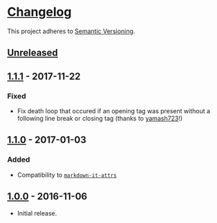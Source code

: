 # [Changelog](http://keepachangelog.com/)

This project adheres to [Semantic Versioning](http://semver.org/).

## [Unreleased][unreleased]

## [1.1.1] - 2017-11-22
### Fixed
 * Fix death loop that occured if an opening tag was present without a following line break or closing tag (thanks to [yamash723](https://github.com/jGleitz/markdown-it-kbd/pull/3)!)

## [1.1.0] - 2017-01-03
### Added
 * Compatibility to [`markdown-it-attrs`](https://github.com/arve0/markdown-it-attrs/)

## [1.0.0] - 2016-11-06
 * Initial release.

[unreleased]: https://github.com/jGleitz/markdown-it-kbd/compare/v1.1.1...HEAD
[1.1.1]: https://github.com/jGleitz/markdown-it-kbd/compare/v1.1.0...v1.1.1
[1.1.0]: https://github.com/jGleitz/markdown-it-kbd/compare/v1.0.0...v1.1.0
[1.0.0]: https://github.com/jGleitz/markdown-it-kbd/tree/v1.0.0
